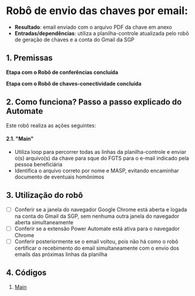 # Robô de envio das chaves por email: 
 
 - **Resultado**: email enviado com o arquivo PDF da chave em anexo
 - **Entradas/dependências**: utiliza a planilha-controle atualizada pelo robô de geração de chaves e a conta do Gmail da SGP

## 1. Premissas
**Etapa com o Robô de conferências concluída** 

**Etapa com o Robô de chaves-conectividade concluída**

## 2. Como funciona? Passo a passo explicado do Automate
Este robô realiza as ações seguintes:  

#### 2.1. **"Main"**
- Utiliza loop para percorrer todas as linhas da planilha-controle e enviar o(s) arquivo(s) da chave para sque do FGTS para o e-mail indicado pela pessoa beneficiária
- Identifica o arquivo correto por nome e MASP, evitando encaminhar documento de eventuais homônimos

## 3. Utilização do robô

- [ ] Conferir se a janela do navegador Google Chrome está aberta e logada na conta do Gmail da SGP, sem nenhuma outra janela do navegador aberta simultaneamente 
- [ ] Conferir se a extensão Power Automate está ativa para o navegador Chrome
- [ ] Conferir posteriormente se o email voltou, pois não há como o robô certificar o recebimento do email simultaneamente com o envio dos emails das próximas linhas da planilha

## 4. Códigos

1. [Main](https://raw.githubusercontent.com/automatiza-mg/biblioteca-de-robos/refs/heads/main/robos/see/see-chave-gmail.txt)
